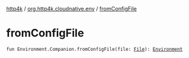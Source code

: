 [http4k](../index.md) / [org.http4k.cloudnative.env](index.md) / [fromConfigFile](./from-config-file.md)

# fromConfigFile

`fun Environment.Companion.fromConfigFile(file: `[`File`](https://docs.oracle.com/javase/9/docs/api/java/io/File.html)`): `[`Environment`](-environment/index.md)